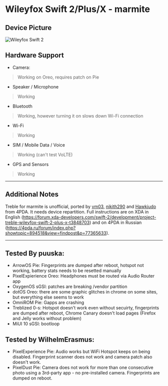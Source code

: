 # Wileyfox Swift 2/Plus/X - marmite

## Device Picture

![Wileyfox Swift 2](http://s.4pda.to/pP1NecmKtvq7inv7BoJt2Pld2fU1FH1pNRwu.jpg)

## Hardware Support

* Camera:
> Working on Oreo, requires patch on Pie

* Speaker / Microphone
> Working

* Bluetooth
> Working, however turning it on slows down Wi-Fi connection

* Wi-Fi
> Working

* SIM / Mobile Data / Voice
> Working (can't test VoLTE)

* GPS and Sensors
> Working

***
## Additional Notes
Treble for marmite is unofficial, ported by [vm03](https://4pda.ru/forum/index.php?showuser=785272), [nikith290](https://4pda.ru/forum/index.php?showuser=4331549) and [Hawkjudo](https://4pda.ru/forum/index.php?showuser=6279249) from 4PDA. It needs device repartition. Full instructions are on XDA in English (https://forum.xda-developers.com/swift-2/development/project-treble-wileyfox-swift-2-plus-x-t3848703) and on 4PDA in Russian (https://4pda.ru/forum/index.php?showtopic=894518&view=findpost&p=77365633).


***
## Tested By puuska:
  - ArrowOS Pie: Fingerprints are dumped after reboot, hotspot not working, battery stats needs to be resetted manually
  - PixelExpierience Oreo: Headphones must be routed via Audio Router app
  - OxygenOS sGSI: patches are breaking /vendor partition
  - dotOS Oreo: there are some graphic glitches in chrome on some sites, but everything else seems to work
  - OmniROM Pie: Gapps are crashing
  - Treblized 0-s: Hotspot doesn't work even without secuirty, fingerprints are dumped after reboot, Chrome Canary doesn't load pages (Firefox and Jelly works without problem)
  - MiUI 10 sGSI: bootloop

## Tested by WilhelmErasmus:
  - PixelExperience Pie: Audio works but WiFi Hotspot keeps on being disabled. Fingerprint scanner does not work and camera patch also doesn't work.
  - PixelDust Pie: Camera does not work for more than one consecutive photo using a 3rd-party app - no pre-installed camera. Fingerprints are dumped on reboot.